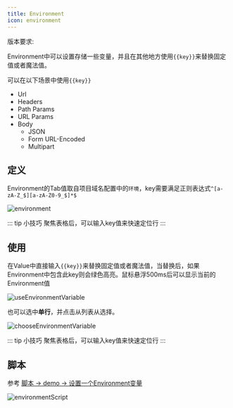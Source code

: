 ```yaml
---
title: Environment
icon: environment
---
```


版本要求: <Badge text="2023.1.8" />

Environment中可以设置存储一些变量，并且在其他地方使用`{{key}}`来替换固定值或者魔法值。

可以在以下场景中使用`{{key}}`
* Url
* Headers
* Path Params
* URL Params
* Body
    * JSON
    * Form URL-Encoded
    * Multipart

## 定义
Environment的Tab值取自项目域名配置中的`环境`，key需要满足正则表达式`^[a-zA-Z_$][a-zA-Z0-9_$]*$`

![environment](/img/2023.1.8/environment.png)

::: tip 小技巧
聚焦表格后，可以输入key值来快速定位行
:::


## 使用
在Value中直接输入`{{key}}`来替换固定值或者魔法值，当替换后，如果Environment中包含此key则会绿色高亮。鼠标悬浮500ms后可以显示当前的Environment值

![useEnvironmentVariable](/img/2023.1.8/useEnvironmentVariable.png)

也可以选中**单行**，并点击<ColorIcon icon="environment" />从列表从选择。

![chooseEnvironmentVariable](/img/2023.1.8/chooseEnvironmentVariable.png)

::: tip 小技巧
聚焦表格后，可以输入key值来快速定位行
:::

## 脚本
参考 [脚本 -> demo -> 设置一个Environment变量](../script.md#demo)

![environmentScript](/img/2023.1.8/environmentScript.png)